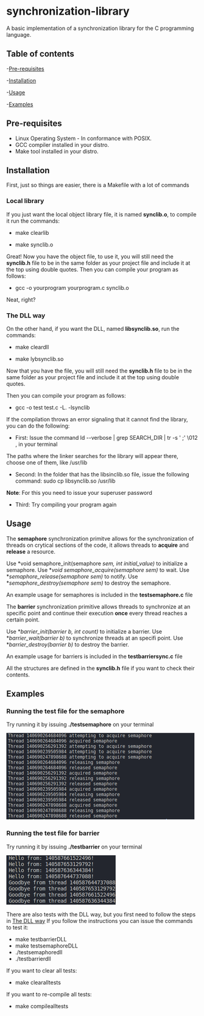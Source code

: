 # synchronization-library
A basic implementation of a synchronization library for the C programming language.

## Table of contents
-[Pre-requisites](#pre-requisites)

-[Installation](#installation)

-[Usage](#usage)

-[Examples](#examples)

## Pre-requisites
- Linux Operating System - In conformance with POSIX.
- GCC compiler installed in your distro.
- Make tool installed in your distro.

## Installation

First, just so things are easier, there is a Makefile with a lot of commands

### Local library

If you just want the local object library file, it is named **synclib.o**, to compile it run the commands:

- make clearlib

- make synclib.o

Great! Now you have the object file, to use it, you will still need the **synclib.h** file to be in the same folder as your 
project file and include it at the top using double quotes.
Then you can compile your program as follows:

- gcc -o yourprogram yourprogram.c synclib.o

Neat, right?

### The DLL way

On the other hand, if you want the DLL, named **libsynclib.so**, run the commands:

- make cleardll

- make lybsynclib.so

Now that you have the file, you will still need the **synclib.h** file to be in the same folder as your 
project file and include it at the top using double quotes.

Then you can compile your program as follows:

- gcc -o test test.c -L. -lsynclib

If the compilation throws an error signaling that it cannot find the library, you can do the following:

- First: Issue the command ld --verbose | grep SEARCH_DIR | tr -s ' ;' \\012 , in your terminal

The paths where the linker searches for the library will appear there, choose one of them, like /usr/lib

- Second: In the folder that has the libsinclib.so file, issue the following command: sudo cp libsynclib.so /usr/lib

**Note**: For this you need to issue your superuser password

- Third: Try compiling your program again 


## Usage
The **semaphore** synchronization primitve allows for the synchronization of threads on crytical
sections of the code, it allows threads to **acquire** and **release** a resource.

Use *void semaphore_init(semaphore *sem, int initial_value)* to initialize a semaphore.
Use **void semaphore_acquire(semaphore *sem)** to wait.
Use **semaphore_release(semaphore *sem)** to notify.
Use **semaphore_destroy(semaphore *sem)** to destroy the semaphore.

An example usage for semaphores is included in the **testsemaphore.c** file

The **barrier** synchronization primitive allows threads to synchronize at an specific point
and continue their execution **once** every thread reaches a certain point.  

Use **barrier_init(barrier *b, int count)** to initialize a barrier.
Use **barrier_wait(barrier *b)** to synchronize threads at an specifi point.
Use **barrier_destroy(barrier *b)** to destroy the barrier.

An example usage for barriers is included in the **testbarriersync.c** file

All the structures are defined in the **synclib.h** file if you want to check their contents.


## Examples

### Running the test file for the semaphore
Try running it by issuing **./testsemaphore** on your terminal

![alt text](image.png)

### Running the test file for barrier

Try running it by issuing **./testbarrier** on your terminal

![alt text](image-1.png)

There are also tests with the DLL way, but you first need to follow the steps in [The DLL way](#the-dll-way)
If you follow the instructions you can issue the commands to test it:

- make testbarrierDLL
- make testsemaphoreDLL
- ./testsemaphoredll
- ./testbarrierdll

If you want to clear all tests:

- make clearalltests

If you want to re-compile all tests:

- make compilealltests